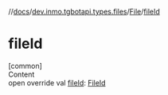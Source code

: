 //[docs](../../../index.md)/[dev.inmo.tgbotapi.types.files](../index.md)/[File](index.md)/[fileId](file-id.md)



# fileId  
[common]  
Content  
open override val [fileId](file-id.md): [FileId](../../dev.inmo.tgbotapi.requests.abstracts/-file-id/index.md)  



